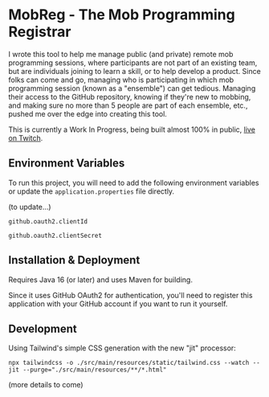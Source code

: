 
# MobReg - The Mob Programming Registrar

I wrote this tool to help me manage public (and private) remote mob programming sessions, where participants are not part of an existing team, but are individuals joining to learn a skill, or to help develop a product.
Since folks can come and go, managing who is participating in which mob programming session (known as a "ensemble") can get tedious.
Managing their access to the GitHub repository, knowing if they're new to mobbing, and making sure no more than 5 people are part of each ensemble, etc., pushed me over the edge into creating this tool.

This is currently a Work In Progress, being built almost 100% in public, [live on Twitch](https://JitterTed.Live).



## Environment Variables

To run this project, you will need to add the following environment variables
or update the `application.properties` file directly.

(to update...)

`github.oauth2.clientId`

`github.oauth2.clientSecret`


## Installation & Deployment

Requires Java 16 (or later) and uses Maven for building.

Since it uses GitHub OAuth2 for authentication, you'll need to register this application with your GitHub account if you want to run it yourself.

## Development

Using Tailwind's simple CSS generation with the new "jit" processor:

```
npx tailwindcss -o ./src/main/resources/static/tailwind.css --watch --jit --purge="./src/main/resources/**/*.html"
```

(more details to come)

